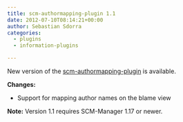 ```yaml
---
title: scm-authormapping-plugin 1.1
date: 2012-07-10T08:14:21+00:00
author: Sebastian Sdorra
categories:
  - plugins
  - information-plugins

---
```

New version of the [scm-authormapping-plugin](https://github.com/scm-manager/scm-authormapping-plugin) is available.

**Changes:**

- Support for mapping author names on the blame view

**Note:** Version 1.1 requires SCM-Manager 1.17 or newer.

